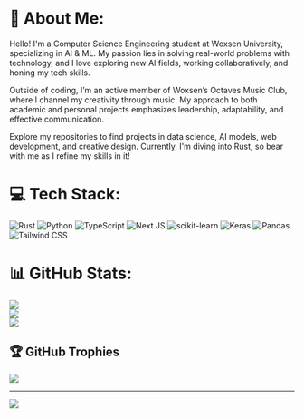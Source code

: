 # 💫 About Me:
Hello! I'm a Computer Science Engineering student at Woxsen University, specializing in AI & ML. My passion lies in solving real-world problems with technology, and I love exploring new AI fields, working collaboratively, and honing my tech skills. 

Outside of coding, I’m an active member of Woxsen’s Octaves Music Club, where I channel my creativity through music. My approach to both academic and personal projects emphasizes leadership, adaptability, and effective communication. 

Explore my repositories to find projects in data science, AI models, web development, and creative design. Currently, I'm diving into Rust, so bear with me as I refine my skills in it!

# 💻 Tech Stack:
![Rust](https://img.shields.io/badge/rust-%23000000.svg?style=for-the-badge&logo=rust&logoColor=white) 
![Python](https://img.shields.io/badge/python-3670A0?style=for-the-badge&logo=python&logoColor=ffdd54) 
![TypeScript](https://img.shields.io/badge/typescript-%23007ACC.svg?style=for-the-badge&logo=typescript&logoColor=white) 
![Next JS](https://img.shields.io/badge/Next-black?style=for-the-badge&logo=next.js&logoColor=white) 
![scikit-learn](https://img.shields.io/badge/scikit--learn-%23F7931E.svg?style=for-the-badge&logo=scikit-learn&logoColor=white) 
![Keras](https://img.shields.io/badge/Keras-%23D00000.svg?style=for-the-badge&logo=Keras&logoColor=white) 
![Pandas](https://img.shields.io/badge/pandas-%23150458.svg?style=for-the-badge&logo=pandas&logoColor=white) 
![Tailwind CSS](https://img.shields.io/badge/tailwindcss-%2338B2AC.svg?style=for-the-badge&logo=tailwind-css&logoColor=white) 

# 📊 GitHub Stats:
![](https://github-readme-stats.vercel.app/api?username=DeathSurfing&theme=dark&hide_border=false&include_all_commits=true&count_private=false)<br/>
![](https://github-readme-streak-stats.herokuapp.com/?user=DeathSurfing&theme=dark&hide_border=false)<br/>
![](https://github-readme-stats.vercel.app/api/top-langs/?username=DeathSurfing&theme=dark&hide_border=false&include_all_commits=true&count_private=false&layout=compact)

## 🏆 GitHub Trophies
![](https://github-profile-trophy.vercel.app/?username=DeathSurfing&theme=radical&no-frame=false&no-bg=true&margin-w=4)

---
[![](https://visitcount.itsvg.in/api?id=DeathSurfing&icon=0&color=0)](https://visitcount.itsvg.in)
